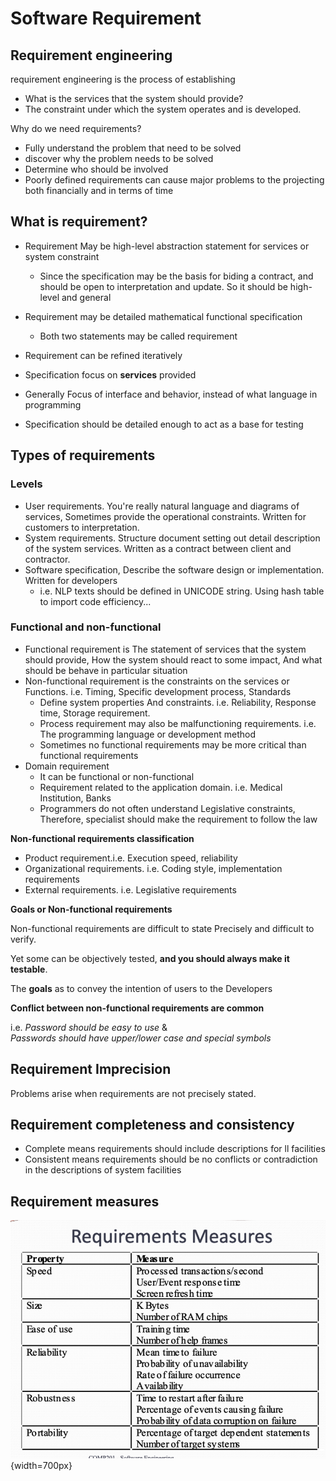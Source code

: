 # Software Requirement

## Requirement engineering
requirement engineering is the process of establishing

- What is the services that the system should provide?
-  The constraint under which the system operates and is developed.

Why do we need requirements?

- Fully understand the problem that need to be solved
- discover why the problem needs to be solved
- Determine who should be involved
- Poorly defined requirements can cause major problems to the projecting both financially and in terms of time

## What is requirement?
- Requirement May be high-level abstraction statement for services or system constraint
    - Since the specification may be the basis for biding a contract, and should be open to interpretation and update. So it should be high-level and general
- Requirement may be detailed mathematical functional specification
    - Both two statements may be called requirement
- Requirement can be refined iteratively

- Specification focus on **services** provided
- Generally Focus of interface and behavior,  instead of what language in programming
- Specification should be detailed enough to act as a base for testing


## Types of requirements

### Levels
- User requirements. You're really natural language and diagrams of services, Sometimes provide the operational constraints. Written for customers to interpretation.
- System requirements. Structure document setting out detail description of the system services. Written as a contract between client and contractor.
- Software specification, Describe the software design or implementation. Written for developers
    - i.e. NLP texts should be defined in UNICODE string. Using hash table to import code efficiency...

### Functional and non-functional
- Functional requirement is The statement of services that the system should provide, How the system should react to some impact, And what should be behave in particular situation
- Non-functional requirement is the constraints on the services or Functions. i.e. Timing, Specific development process, Standards
    - Define system properties And constraints. i.e. Reliability, Response time, Storage requirement.
    - Process requirement may also be malfunctioning requirements. i.e. The programming language or development method
    - Sometimes no functional requirements may be more critical than functional requirements
- Domain requirement
    - It can be functional or non-functional
    - Requirement related to the application domain. i.e. Medical Institution, Banks
    - Programmers do not often understand Legislative constraints, Therefore, specialist should make the requirement to follow the law

**Non-functional requirements classification**

- Product requirement.i.e. Execution speed, reliability
- Organizational requirements. i.e. Coding style, implementation requirements
- External requirements. i.e. Legislative requirements

**Goals or Non-functional requirements**  

Non-functional requirements are difficult to state Precisely and difficult to verify.

Yet some can be objectively tested, **and you should always make it testable**.

The **goals** as to convey the intention of users to the Developers

**Conflict between non-functional requirements are common**

i.e. *Password should be easy to use* &  
*Passwords should have upper/lower case and special symbols*



## Requirement Imprecision
Problems arise when requirements are not precisely stated.

## Requirement completeness and consistency
- Complete means requirements should include descriptions for ll facilities
- Consistent means requirements should be no conflicts or contradiction in the descriptions of system facilities

## Requirement measures
![alt text](resources/image17.png){width=700px}